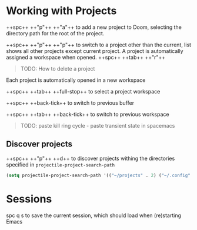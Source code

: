 # Working with Projects

++spc++ ++"p"++ ++"a"++ to add a new project to Doom, selecting the directory path for the root of the project.

++spc++ ++"p"++ ++"p"++ to switch to a project other than the current, list shows all other projects except current project.  A project is automatically assigned a workspace when opened.  ++spc++ ++tab++ ++"r"++

> TODO: How to delete a project


Each project is automatically opened in a new workspace

++spc++ ++tab++ ++full-stop++ to select a project workspace

++spc++ ++back-tick++ to switch to previous buffer

++spc++ ++tab++ ++back-tick++ to switch to previous workspace


> TODO: paste kill ring cycle - paste transient state in spacemacs



## Discover projects

++spc++ ++"p"++ ++d++ to discover projects withing the directories specified in `projectile-project-search-path`

```lisp
(setq projectile-project-search-path '(("~/projects" . 2) ("~/.config" . 1)))
```


# Sessions 

spc q s to save the current session, which should load when (re)starting Emacs
